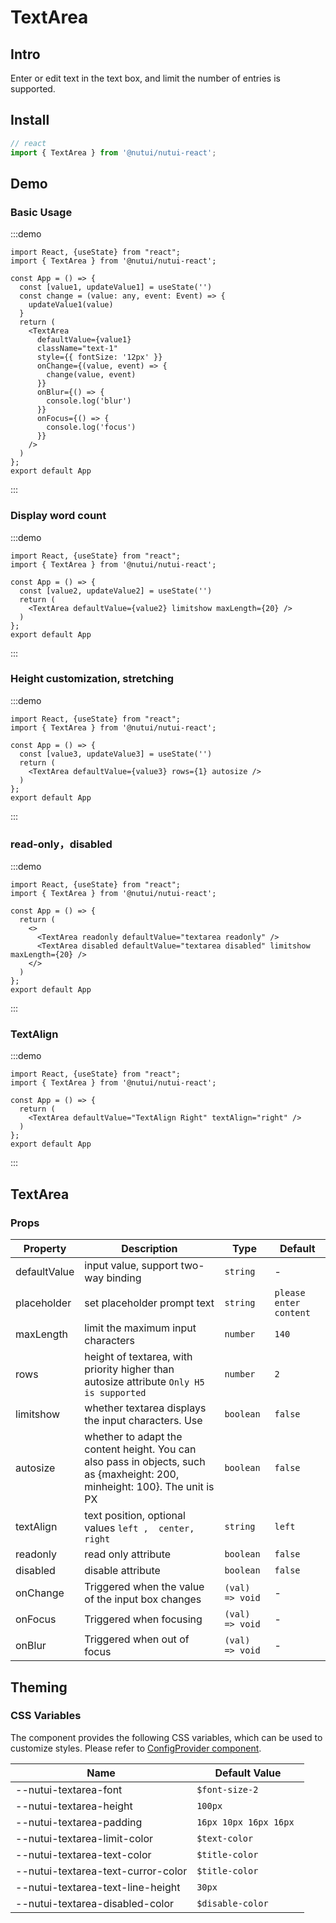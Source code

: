 # TextArea

## Intro

Enter or edit text in the text box, and limit the number of entries is supported.

## Install

```javascript
// react
import { TextArea } from '@nutui/nutui-react';
```

## Demo

### Basic Usage

:::demo

```tsx
import React, {useState} from "react";
import { TextArea } from '@nutui/nutui-react';

const App = () => {
  const [value1, updateValue1] = useState('')
  const change = (value: any, event: Event) => {
    updateValue1(value)
  }
  return (
    <TextArea
      defaultValue={value1}
      className="text-1"
      style={{ fontSize: '12px' }}
      onChange={(value, event) => {
        change(value, event)
      }}
      onBlur={() => {
        console.log('blur')
      }}
      onFocus={() => {
        console.log('focus')
      }}
    />
  )
};
export default App
```
:::


### Display word count

:::demo

```tsx
import React, {useState} from "react";
import { TextArea } from '@nutui/nutui-react';

const App = () => {
  const [value2, updateValue2] = useState('')
  return (
    <TextArea defaultValue={value2} limitshow maxLength={20} />
  )
};
export default App
```
:::

### Height customization, stretching

:::demo

```tsx
import React, {useState} from "react";
import { TextArea } from '@nutui/nutui-react';

const App = () => {
  const [value3, updateValue3] = useState('')
  return (
    <TextArea defaultValue={value3} rows={1} autosize />
  )
};
export default App
```
:::

### read-only，disabled

:::demo

```tsx
import React, {useState} from "react";
import { TextArea } from '@nutui/nutui-react';

const App = () => {
  return (
    <>
      <TextArea readonly defaultValue="textarea readonly" />
      <TextArea disabled defaultValue="textarea disabled" limitshow maxLength={20} />
    </>
  )
};
export default App
```
:::

### TextAlign

:::demo

```tsx
import React, {useState} from "react";
import { TextArea } from '@nutui/nutui-react';

const App = () => {
  return (
    <TextArea defaultValue="TextAlign Right" textAlign="right" /> 
  )
};
export default App
```
:::

## TextArea

### Props

| Property     | Description            | Type   | Default       |
| ------------ | ----------------------------------- | -------------- | -------------- |
| defaultValue | input value, support two-way binding              | `string`         | -              |
| placeholder  | set placeholder prompt text             | `string`         | `please enter content ` |
| maxLength    | limit the maximum input characters              | `number` | `140`              |
| rows         | height of textarea, with priority higher than autosize attribute `Only H5 is supported`                                  | `number` | `2`            |
| limitshow    | whether textarea displays the input characters. Use | `boolean`        | `false`        |
| autosize     | whether to adapt the content height. You can also pass in objects, such as {maxheight: 200, minheight: 100}. The unit is PX          | `boolean`        | `false`    |
| textAlign    | text position, optional values ` left ,  center,  right `     | `string`         | `left`         |
| readonly     | read only attribute          | `boolean`        | `false`        |
| disabled     | disable attribute           | `boolean`        | `false`        |
| onChange | Triggered when the value of the input box changes | `(val) => void`      | - |
| onFocus  | Triggered when focusing     | `(val) => void`      | - |
| onBlur   | Triggered when out of focus     | `(val) => void`      | - |

## Theming

### CSS Variables

The component provides the following CSS variables, which can be used to customize styles. Please refer to [ConfigProvider component](#/en-US/component/configprovider).

| Name | Default Value |
| --- | --- |
| --nutui-textarea-font | `$font-size-2` |
| --nutui-textarea-height | `100px` |
| --nutui-textarea-padding | `16px 10px 16px 16px `|
| --nutui-textarea-limit-color | `$text-color` |
| --nutui-textarea-text-color | `$title-color` |
| --nutui-textarea-text-curror-color  | `$title-color`|
| --nutui-textarea-text-line-height  | `30px` |
| --nutui-textarea-disabled-color | `$disable-color` |
